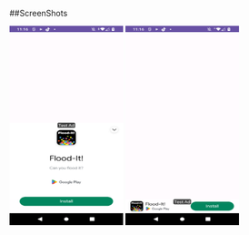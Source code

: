 ##ScreenShots

<img width="200" height="350" src="screenshots/Screenshot_20231214-111631.png" alt="Image" >  <img width="200" height="350" src="screenshots/Screenshot_20231214-111637.png" alt="Image" >
